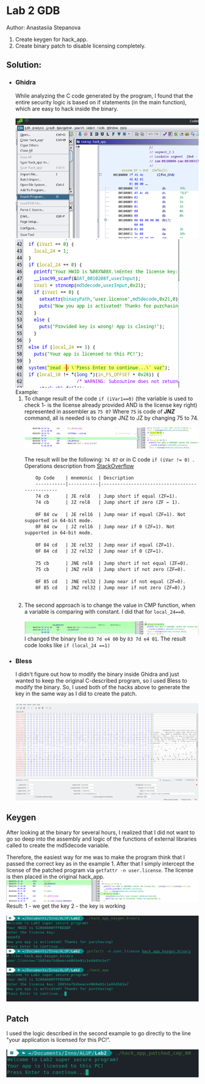 # Lab 2 GDB
Author: Anastasiia Stepanova

1. Create keygen for hack_app.
2. Create binary patch to disable licensing completely.

## Solution:
- ### Ghidra 
    While analyzing the C code generated by the program, I found that the entire security logic is based on if statements (in the main function), which are easy to hack inside the binary.\
    \
    ![](pictures/Export_program.png)
    ![All security logic](pictures/Logic_change.png)
    Example:
    1. To change result of the code ```if (iVar1==0)``` (the variable is used to check 1- is the license already provided AND is the license key right) represented in assembler as ```75 07``` Where ```75``` is code of ***JNZ*** command, all is needed is to change JNZ to JZ by changing 75 to 74. \
    \
    ![](pictures/JNZ_iVar1.png)\
    \
    The result will be the following: ```74 07``` or in C code ```if (iVar != 0) ```.
    Operations description from [StackOverflow](https://stackoverflow.com/questions/14267081/difference-between-je-jne-and-jz-jnz)
        ```{
            Op Code    | mnemonic  | Description
            -----------|-----------|----------------------------------------------- 
            74 cb      | JE rel8   | Jump short if equal (ZF=1). 
            74 cb      | JZ rel8   | Jump short if zero (ZF ← 1).

            0F 84 cw   | JE rel16  | Jump near if equal (ZF=1). Not supported in 64-bit mode.
            0F 84 cw   | JZ rel16  | Jump near if 0 (ZF=1). Not supported in 64-bit mode.

            0F 84 cd   | JE rel32  | Jump near if equal (ZF=1).
            0F 84 cd   | JZ rel32  | Jump near if 0 (ZF=1).

            75 cb      | JNE rel8  | Jump short if not equal (ZF=0).
            75 cb      | JNZ rel8  | Jump short if not zero (ZF=0).

            0F 85 cd   | JNE rel32 | Jump near if not equal (ZF=0).
            0F 85 cd   | JNZ rel32 | Jump near if not zero (ZF=0).}
            
    2. The second approach is to change the value in CMP function, when a variable is comparing with constant. I did that for ```local_24==0```.\
    \
    ![](pictures/cmp00.png)
    I changed the binary line ```83 7d e4 00``` by ```83 7d e4 01```. The result code looks like ```if (local_24 ==1)```
- ### Bless
    I didn't figure out how to modify the binary inside Ghidra and just wanted to keep the original C-described program, so I used Bless to modify the binary.
      So, I used both of the hacks above to generate the key in the same way as I did to create the patch.\
      \
    ![bless interface](pictures/Bless_interface.png)


## Keygen

After looking at the binary for several hours, I realized that I did not want to go so deep into the assembly and logic of the functions of external libraries called to create the md5decode variable. 

Therefore, the easiest way for me was to make the program think that I passed the correct key as in the example 1. After that I simply intercept the license of the patched program via ```getfattr -n user.license```. The license is then placed in the original hack_app.
![](pictures/JNZ_iVar.png)
Result:
1 - we get the key
2 - the key is working\
\
![Result for keygen](pictures/keygen_result.png) 


## Patch

I used the logic described in the second example to go directly to the line "your application is licensed for this PC!". \
\
![Patch results](pictures/patch.png)
    
